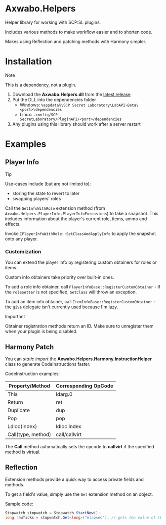 # Axwabo.Helpers

Helper library for working with SCP:SL plugins.

Includes various methods to make workflow easier and to shorten code.

Makes using Reflection and patching methods with Harmony simpler.

# Installation

> [!NOTE]
> This is a dependency, not a plugin.

1. Download the **Axwabo.Helpers.dll** from the [latest release](https://github.com/Axwabo/SCPSL-Helpers/releases/)
2. Put the DLL into the dependencies folder
    - Windows: `%appdata%\SCP Secret Laboratory\LabAPI-Beta\<port>\dependencies`
    - Linux: `.config/SCP SecretLaboratory/PluginAPI/<port>/dependencies`
3. Any plugins using this library should work after a server restart

# Examples

## Player Info

> [!TIP]
> Use-cases include (but are not limited to):
> - storing the state to revert to later
> - swapping players' roles

Call the `GetInfoWithRole` extension method (from `Axwabo.Helpers.PlayerInfo.PlayerInfoExtensions`) to take a snapshot.
This includes information about the player's current role, items, ammo and effects.

Invoke `IPlayerInfoWithRole::SetClassAndApplyInfo` to apply the snapshot onto any player.

### Customization

You can extend the player info by registering custom obtainers for roles or items.

Custom info obtainers take priority over built-in ones.

To add a role info obtainer, call `PlayerInfoBase::RegisterCustomObtainer` - if the `roleSetter` is not specified, `SetClass` will throw an exception.

To add an item info obtainer, call `ItemInfoBase::RegisterCustomObtainer` - the `give` delegate isn't currently used because I'm lazy.

> [!IMPORTANT]
> Obtainer registration methods return an ID. Make sure to unregister them when your plugin is being disabled.

## Harmony Patch

You can _static import_ the **Axwabo.Helpers.Harmony.InstructionHelper** class to generate CodeInstructions faster.

CodeInstruction examples:

| Property/Method    | Corresponding OpCode |
|--------------------|----------------------|
| This               | ldarg.0              |
| Return             | ret                  |
| Duplicate          | dup                  |
| Pop                | pop                  |
| Ldloc(index)       | ldloc index          |
| Call(type, method) | call/callvirt        |

The **Call** method automatically sets the opcode to **callvirt** if the specified method is virtual.

## Reflection

Extension methods provide a quick way to access private fields and methods.

To get a field's value, simply use the `Get` extension method on an object.

Sample code:

```csharp
Stopwatch stopwatch = Stopwatch.StartNew();
long rawTicks = stopwatch.Get<long>("elapsed"); // gets the value of the 'elapsed' field
```
